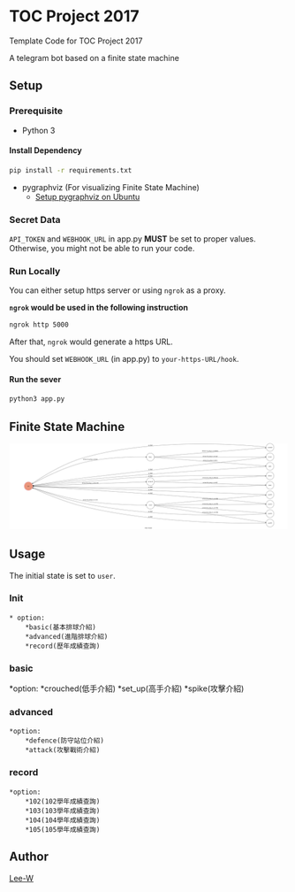 # TOC Project 2017

Template Code for TOC Project 2017

A telegram bot based on a finite state machine

## Setup

### Prerequisite
* Python 3

#### Install Dependency
```sh
pip install -r requirements.txt
```

* pygraphviz (For visualizing Finite State Machine)
    * [Setup pygraphviz on Ubuntu](http://www.jianshu.com/p/a3da7ecc5303)

### Secret Data

`API_TOKEN` and `WEBHOOK_URL` in app.py **MUST** be set to proper values.
Otherwise, you might not be able to run your code.

### Run Locally
You can either setup https server or using `ngrok` as a proxy.

**`ngrok` would be used in the following instruction**

```sh
ngrok http 5000
```

After that, `ngrok` would generate a https URL.

You should set `WEBHOOK_URL` (in app.py) to `your-https-URL/hook`.

#### Run the sever

```sh
python3 app.py
```

## Finite State Machine
![fsm](./img/show-fsm.jpg)

## Usage
The initial state is set to `user`.
### Init
	* option:
		*basic(基本排球介紹)
		*advanced(進階排球介紹)
		*record(歷年成績查詢)
### basic
*option:
	*crouched(低手介紹)
	*set_up(高手介紹)
	*spike(攻擊介紹)

### advanced
	*option:
		*defence(防守站位介紹)
		*attack(攻擊戰術介紹)
	
### record
	*option:
		*102(102學年成績查詢)
		*103(103學年成績查詢)
		*104(104學年成績查詢)
		*105(105學年成績查詢)
	
## Author
[Lee-W](https://github.com/Lee-W)
